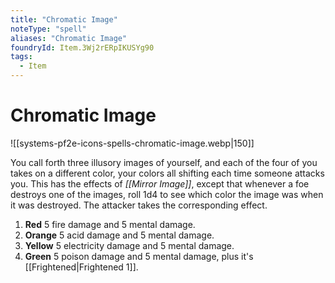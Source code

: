 ```yaml
---
title: "Chromatic Image"
noteType: "spell"
aliases: "Chromatic Image"
foundryId: Item.3Wj2rERpIKUSYg90
tags:
  - Item
---
```


# Chromatic Image
![[systems-pf2e-icons-spells-chromatic-image.webp|150]]

You call forth three illusory images of yourself, and each of the four of you takes on a different color, your colors all shifting each time someone attacks you. This has the effects of _[[Mirror Image]]_, except that whenever a foe destroys one of the images, roll 1d4 to see which color the image was when it was destroyed. The attacker takes the corresponding effect.

1.  **Red** 5 fire damage and 5 mental damage.
2.  **Orange** 5 acid damage and 5 mental damage.
3.  **Yellow** 5 electricity damage and 5 mental damage.
4.  **Green** 5 poison damage and 5 mental damage, plus it's [[Frightened|Frightened 1]].
